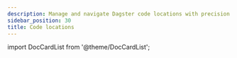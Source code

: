 ```yaml
---
description: Manage and navigate Dagster code locations with precision.
sidebar_position: 30
title: Code locations
---
```

import DocCardList from '@theme/DocCardList';

<DocCardList />
